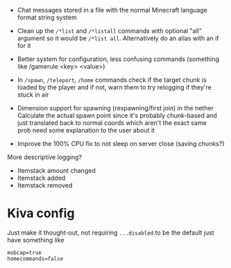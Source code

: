 - Chat messages stored in a file with the normal Minecraft language format string system

- Clean up the `/*list` and `/*listall` commands with optional "all" argument so it would be `/*list all`. Alternatively do an alias with an if for it

- Better system for configuration, less confusing commands (something like /gamerule \<key> \<value>) 
- In `/spawn`, `/teleport`, `/home` commands check if the target chunk is loaded by the player
and if not, warn them to try relogging if they're stuck in air

- Dimension support for spawning (respawning/first join) in the nether
Calculate the actual spawn point since it's probably chunk-based and just translated back to normal coords which aren't the exact same\
prob need some explanation to the user about it

- Improve the 100% CPU fix to not sleep on server close (saving chunks?)

More descriptive logging?
- Itemstack amount changed
- Itemstack added
- Itemstack removed

# Kiva config
Just make it thought-out, not requiring `...disabled` to be the default
just have something like
```
mobcap=true
homecommands=false
```